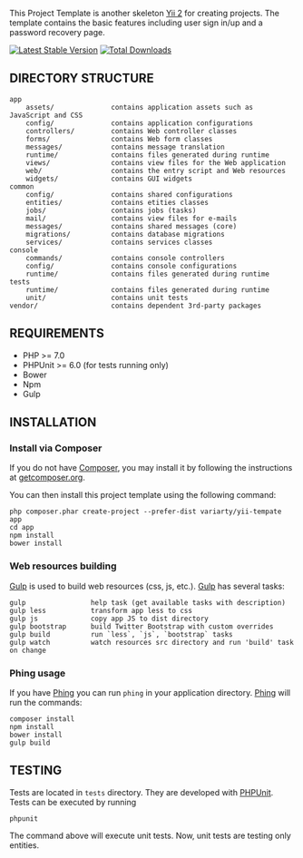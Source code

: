 This Project Template is another skeleton [Yii 2](http://www.yiiframework.com/) for creating projects.
The template contains the basic features including user sign in/up and a password recovery page.

[![Latest Stable Version](https://poser.pugx.org/variarty/yii-template/v/stable)](https://packagist.org/packages/variarty/yii-template)
[![Total Downloads](https://poser.pugx.org/variarty/yii-template/downloads)](https://packagist.org/packages/variarty/yii-template)

DIRECTORY STRUCTURE
-------------------

```
app
    assets/              contains application assets such as JavaScript and CSS
    config/              contains application configurations
    controllers/         contains Web controller classes
    forms/               contains Web form classes
    messages/            contains message translation
    runtime/             contains files generated during runtime
    views/               contains view files for the Web application
    web/                 contains the entry script and Web resources
    widgets/             contains GUI widgets
common
    config/              contains shared configurations
    entities/            contains etities classes
    jobs/                contains jobs (tasks)
    mail/                contains view files for e-mails
    messages/            contains shared messages (core)
    migrations/          contains database migrations
    services/            contains services classes
console
    commands/            contains console controllers
    config/              contains console configurations
    runtime/             contains files generated during runtime
tests
    runtime/             contains files generated during runtime
    unit/                contains unit tests
vendor/                  contains dependent 3rd-party packages
```

REQUIREMENTS
------------
* PHP >= 7.0
* PHPUnit >= 6.0 (for tests running only)
* Bower
* Npm
* Gulp

INSTALLATION
------------

### Install via Composer

If you do not have [Composer](http://getcomposer.org/), you may install it by following the instructions
at [getcomposer.org](http://getcomposer.org/doc/00-intro.md#installation-nix).

You can then install this project template using the following command:

~~~
php composer.phar create-project --prefer-dist variarty/yii-tempate app
cd app
npm install
bower install
~~~

### Web resources building

[Gulp](https://gulpjs.com/) is used to build web resources (css, js, etc.). [Gulp](https://gulpjs.com/) has several tasks:

```
gulp                help task (get available tasks with description)
gulp less           transform app less to css
gulp js             copy app JS to dist directory
gulp bootstrap      build Twitter Bootstrap with custom overrides
gulp build          run `less`, `js`, `bootstrap` tasks
gulp watch          watch resources src directory and run 'build' task on change
```

### Phing usage

If you have [Phing](https://www.phing.info/) you can run `phing` in your application directory. [Phing](https://www.phing.info/) will run the commands:

~~~
composer install
npm install
bower install
gulp build
~~~

TESTING
-------

Tests are located in `tests` directory. They are developed with [PHPUnit](https://phpunit.de). Tests can be executed by running

```
phpunit
```

The command above will execute unit tests. Now, unit tests are testing only entities.
